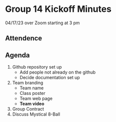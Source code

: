 # Group 14 Kickoff Minutes
04/17/23 over Zoom starting at 3 pm

## Attendence

## Agenda

1. Github repository set up
    - Add people not already on the github
    - Decide documentation set up
2. Team branding
    - Team name
    - Class poster
    - Team web page
    - __Team video__
3. Group Contract
4. Discuss Mystical 8-Ball

